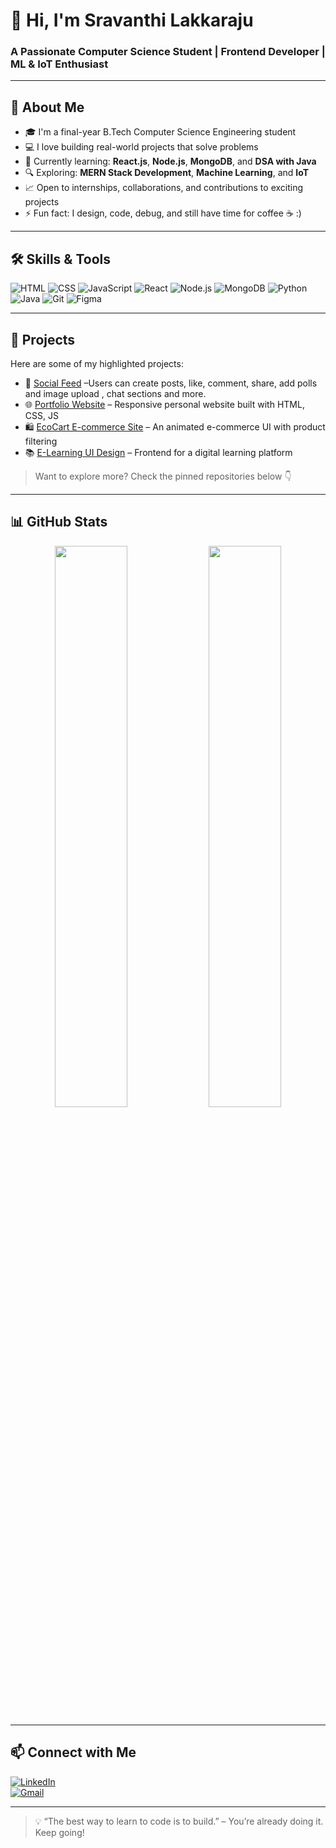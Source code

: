 # 👋 Hi, I'm Sravanthi Lakkaraju  
### A Passionate Computer Science Student | Frontend Developer | ML & IoT Enthusiast

---

## 🚀 About Me
- 🎓 I'm a final-year B.Tech Computer Science Engineering student
- 💻 I love building real-world projects that solve problems
- 🌱 Currently learning: **React.js**, **Node.js**, **MongoDB**, and **DSA with Java**
- 🔍 Exploring: **MERN Stack Development**, **Machine Learning**, and **IoT**
- 📈 Open to internships, collaborations, and contributions to exciting projects
- ⚡ Fun fact: I design, code, debug, and still have time for coffee ☕ :)

---

## 🛠️ Skills & Tools

![HTML](https://img.shields.io/badge/-HTML5-E34F26?logo=html5&logoColor=white)
![CSS](https://img.shields.io/badge/-CSS3-1572B6?logo=css3&logoColor=white)
![JavaScript](https://img.shields.io/badge/-JavaScript-F7DF1E?logo=javascript&logoColor=black)
![React](https://img.shields.io/badge/-React-61DAFB?logo=react&logoColor=black)
![Node.js](https://img.shields.io/badge/-Node.js-339933?logo=node.js&logoColor=white)
![MongoDB](https://img.shields.io/badge/-MongoDB-47A248?logo=mongodb&logoColor=white)
![Python](https://img.shields.io/badge/-Python-3776AB?logo=python&logoColor=white)
![Java](https://img.shields.io/badge/-Java-007396?logo=java&logoColor=white)
![Git](https://img.shields.io/badge/-Git-F05032?logo=git&logoColor=white)
![Figma](https://img.shields.io/badge/-Figma-F24E1E?logo=figma&logoColor=white)

---

## 🧠 Projects

Here are some of my highlighted projects:

- 🎯 [Social Feed](https://github.com/Sravanthi2712/social-feed) –Users can create posts, like, comment, share, add polls and image upload , chat sections and more.
- 🌐 [Portfolio Website](https://github.com/Sravanthi2712/portfolio) – Responsive personal website built with HTML, CSS, JS  
- 🛍️ [EcoCart E-commerce Site](https://github.com/Sravanthi2712/ecocart) – An animated e-commerce UI with product filtering  
- 📚 [E-Learning UI Design](https://github.com/Sravanthi2712/e-learning-frontend) – Frontend for a digital learning platform

> Want to explore more? Check the pinned repositories below 👇

---

## 📊 GitHub Stats

<p align="center">
  <img src="https://github-readme-stats.vercel.app/api?username=Sravanthi2712&show_icons=true&theme=tokyonight" width="48%"/>
  <img src="https://github-readme-streak-stats.herokuapp.com/?user=Sravanthi2712&theme=tokyonight" width="48%"/>
</p>

---

## 📫 Connect with Me

[![LinkedIn](https://img.shields.io/badge/-LinkedIn-blue?logo=linkedin&logoColor=white)](https://linkedin.com/in/your-link-here)  
[![Gmail](https://img.shields.io/badge/-Email-D14836?logo=gmail&logoColor=white)](mailto:your.email@gmail.com)

---

> 💡 “The best way to learn to code is to build.” – You’re already doing it. Keep going!
